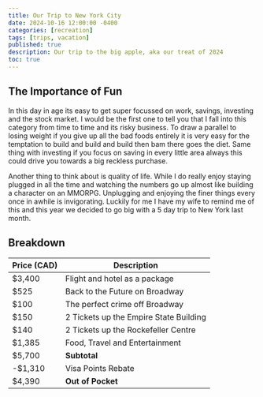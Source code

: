 ```yaml
---
title: Our Trip to New York City
date: 2024-10-16 12:00:00 -0400
categories: [recreation]
tags: [trips, vacation]
published: true
description: Our trip to the big apple, aka our treat of 2024
toc: true
---
```


## The Importance of Fun

In this day in age its easy to get super focussed on work, savings, investing and the stock market. I would be the first one to tell you that I fall into this category from time to time and its risky business. To draw a parallel to losing weight if you give up all the bad foods entirely it is very easy for the temptation to build and build and build then bam there goes the diet. Same thing with investing if you focus on saving in every little area always this could drive you towards a big reckless purchase.

Another thing to think about is quality of life. While I do really enjoy staying plugged in all the time and watching the numbers go up almost like building a character on an MMORPG. Unplugging and enjoying the finer things every once in awhile is invigorating. Luckily for me I have my wife to remind me of this and this year we decided to go big with a 5 day trip to New York last month.

## Breakdown

  | **Price (CAD)** | **Description**                        |
  | --------------- | -------------------------------------- |
  | $3,400          | Flight and hotel as a package          |
  | $525            | Back to the Future on Broadway         |
  | $100            | The perfect crime off Broadway         |
  | $150            | 2 Tickets up the Empire State Building |
  | $140            | 2 Tickets up the Rockefeller Centre    |
  | $1,385          | Food, Travel and Entertainment         |
  | $5,700          | **Subtotal**                           |
  | -$1,310         | Visa Points Rebate                     |
  | $4,390          | **Out of Pocket**                      |